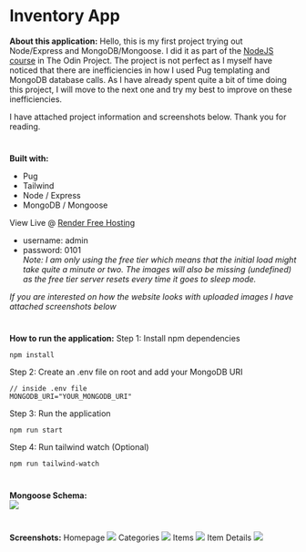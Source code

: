 # Inventory App

**About this application:**
Hello, this is my first project trying out Node/Express and MongoDB/Mongoose. I did it as part of the [NodeJS course](https://www.theodinproject.com/lessons/nodejs-inventory-application) in The Odin Project. The project is not perfect as I myself have noticed that there are inefficiencies in how I used Pug templating and MongoDB database calls. As I have already spent quite a bit of time doing this project, I will move to the next one and try my best to improve on these inefficiencies.

I have attached project information and screenshots below. Thank you for reading.

#

**Built with:**

- Pug
- Tailwind
- Node / Express
- MongoDB / Mongoose

View Live @ [Render Free Hosting](https://inventory-4k9m.onrender.com/)

- username: admin
- password: 0101
  <br>
  _Note: I am only using the free tier which means that the initial load might take quite a minute or two. The images will also be missing (undefined) as the free tier server resets every time it goes to sleep mode._

_If you are interested on how the website looks with uploaded images I have attached screenshots below_

#

**How to run the application:**
Step 1: Install npm dependencies

```
npm install
```

Step 2: Create an .env file on root and add your MongoDB URI

```
// inside .env file
MONGODB_URI="YOUR_MONGODB_URI"
```

Step 3: Run the application

```
npm run start
```

Step 4: Run tailwind watch (Optional)

```
npm run tailwind-watch
```

#

**Mongoose Schema:**
<br>
<img src="https://i.imgur.com/Z59SkW9.jpeg">

#

**Screenshots:**
Homepage
<img src="https://i.imgur.com/IZX1YBB.png">
Categories
<img src="https://i.imgur.com/DFO88Mu.png">
Items
<img src="https://i.imgur.com/POTkv0Z.png">
Item Details
<img src="https://i.imgur.com/f91fbRf.png">
